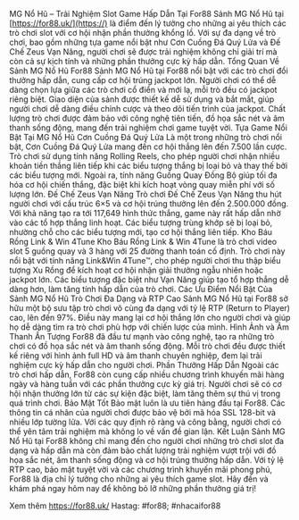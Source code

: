 
MG Nổ Hũ – Trải Nghiệm Slot Game Hấp Dẫn Tại For88
Sảnh MG Nổ Hũ tại [https://for88.uk/](https://) là điểm đến lý tưởng cho những ai yêu thích các trò chơi slot với cơ hội nhận phần thưởng khổng lồ. Với sự đa dạng về trò chơi, bao gồm những tựa game nổi bật như Cơn Cuồng Đá Quý Lửa và Đế Chế Zeus Vạn Năng, người chơi sẽ được trải nghiệm không chỉ giải trí mà còn cả sự kịch tính và những phần thưởng cực kỳ hấp dẫn.
Tổng Quan Về Sảnh MG Nổ Hũ For88
Sảnh MG Nổ Hũ tại For88 nổi bật với các trò chơi đổi thưởng hấp dẫn, cung cấp cơ hội trúng jackpot lớn. Người chơi có thể dễ dàng chọn lựa giữa các trò chơi cổ điển và mới lạ, mỗi trò đều có jackpot riêng biệt. Giao diện của sảnh được thiết kế dễ sử dụng và bắt mắt, giúp người chơi dễ dàng điều chỉnh cược và theo dõi tiến trình của jackpot. Chất lượng trò chơi được đảm bảo với công nghệ tiên tiến, đồ họa sắc nét và âm thanh sống động, mang đến trải nghiệm chơi game tuyệt vời.
Tựa Game Nổi Bật Tại MG Nổ Hũ
Cơn Cuồng Đá Quý Lửa
Là một trong những trò chơi nổi bật, Cơn Cuồng Đá Quý Lửa mang đến cơ hội thắng lên đến 7.500 lần cược. Trò chơi sử dụng tính năng Rolling Reels, cho phép người chơi nhận nhiều khoản tiền thắng liên tiếp khi các biểu tượng thắng bị loại bỏ và thay thế bởi các biểu tượng mới. Ngoài ra, tính năng Guồng Quay Đồng Bộ giúp tối đa hóa cơ hội chiến thắng, đặc biệt khi kích hoạt vòng quay miễn phí với số lượng lớn.
Đế Chế Zeus Vạn Năng
Trò chơi Đế Chế Zeus Vạn Năng thu hút người chơi với cấu trúc 6×5 và cơ hội trúng thưởng lên đến 2.500.000 đồng. Với khả năng tạo ra tới 117,649 hình thức thắng, game này rất hấp dẫn nhờ vào các tổ hợp thắng linh hoạt. Các biểu tượng trùng khớp sẽ bị loại bỏ, nhường chỗ cho các biểu tượng mới, tạo cơ hội thắng liên tiếp.
Kho Báu Rồng Link & Win 4Tune
Kho Báu Rồng Link & Win 4Tune là trò chơi video slot 5 guồng quay và 3 hàng với 25 đường thanh toán cố định. Trò chơi này nổi bật với tính năng Link&Win 4Tune™, cho phép người chơi thu thập biểu tượng Xu Rồng để kích hoạt cơ hội nhận giải thưởng ngẫu nhiên hoặc jackpot lớn. Các biểu tượng đặc biệt như Vạn Năng giúp tạo tổ hợp thắng dễ dàng hơn, làm tăng tính hấp dẫn của trò chơi.
Các Ưu Điểm Nổi Bật Của Sảnh MG Nổ Hũ
Trò Chơi Đa Dạng và RTP Cao
Sảnh MG Nổ Hũ tại For88 sở hữu một bộ sưu tập trò chơi vô cùng đa dạng với tỷ lệ RTP (Return to Player) cao, lên đến 97%. Điều này mang lại cơ hội thắng lớn cho người chơi và giúp họ dễ dàng tìm ra trò chơi phù hợp với chiến lược của mình.
Hình Ảnh và Âm Thanh Ấn Tượng
For88 đã đầu tư mạnh vào công nghệ, tạo ra những trò chơi có đồ họa sắc nét và âm thanh sống động. Mỗi trò chơi đều được thiết kế riêng với hình ảnh full HD và âm thanh chuyên nghiệp, đem lại trải nghiệm cực kỳ hấp dẫn cho người chơi.
Phần Thưởng Hấp Dẫn
Ngoài các trò chơi hấp dẫn, For88 còn cung cấp nhiều chương trình khuyến mãi hàng ngày và hàng tuần với các phần thưởng cực kỳ giá trị. Người chơi sẽ có cơ hội nhận thưởng lớn từ các sự kiện đặc biệt, làm tăng thêm sự thú vị trong quá trình chơi.
Bảo Mật Tốt
Bảo mật luôn là ưu tiên hàng đầu tại For88. Các thông tin cá nhân của người chơi được bảo vệ bởi mã hóa SSL 128-bit và nhiều lớp tường lửa. Với các quy định rõ ràng và công bằng, người chơi có thể yên tâm trải nghiệm mà không lo về vấn đề gian lận.
Kết Luận
Sảnh MG Nổ Hũ tại For88 không chỉ mang đến cho người chơi những trò chơi slot đa dạng và hấp dẫn mà còn đảm bảo chất lượng trải nghiệm vượt trội với đồ họa sắc nét, âm thanh sống động và cơ hội trúng thưởng hấp dẫn. Với tỷ lệ RTP cao, bảo mật tuyệt vời và các chương trình khuyến mãi phong phú, For88 là địa chỉ lý tưởng cho những ai yêu thích game slot. Hãy đến và khám phá ngay hôm nay để không bỏ lỡ những phần thưởng giá trị!

Xem thêm https://for88.uk/
Hastag: #for88; #nhacaifor88
